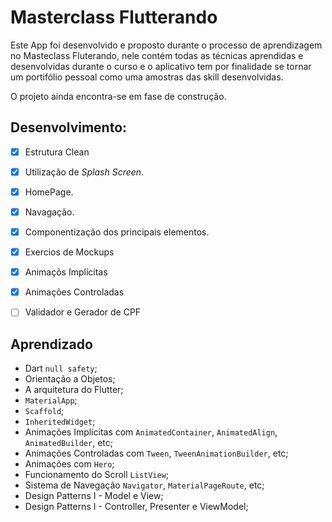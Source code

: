 # Masterclass Flutterando

Este App foi desenvolvido e proposto durante o processo de aprendizagem no Masteclass Fluterando, nele contém todas as técnicas aprendidas e desenvolvidas durante o curso e o aplicativo tem por finalidade se tornar um portifólio pessoal como uma amostras das skill desenvolvidas.

O projeto ainda encontra-se em fase de construção.


 ## Desenvolvimento:
 - [x] Estrutura Clean
 - [x] Utilização de *Splash Screen*.
 - [x] HomePage.
 - [x] Navagação.
 - [x] Componentização dos principais elementos.
 - [x] Exercios de Mockups
 - [x] Animaçõs Implícitas
 - [x] Animações Controladas
 - [ ] Validador e Gerador de CPF


 ## Aprendizado
* Dart `null safety`; 
* Orientação a Objetos;
* A arquitetura do Flutter;
* `MaterialApp`;
* `Scaffold`;
* `InheritedWidget`;
* Animações Implícitas com `AnimatedContainer`, `AnimatedAlign`, `AnimatedBuilder`, etc;
* Animações Controladas com `Tween`, `TweenAnimationBuilder`, etc;
* Animações com `Hero`;
* Funcionamento do Scroll `ListView`;
* Sistema de Navegação `Navigator`, `MaterialPageRoute`, etc; 
* Design Patterns I - Model e View;
* Design Patterns I - Controller, Presenter e ViewModel;
